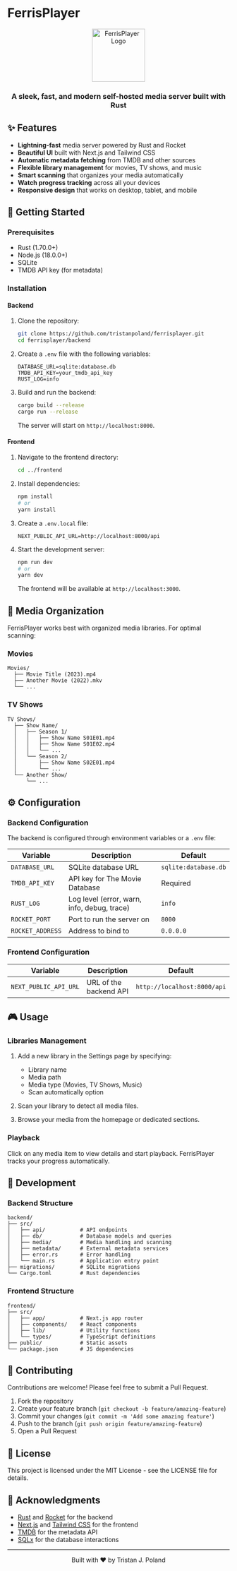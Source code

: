 # FerrisPlayer

<div align="center">
  <img src="https://raw.githubusercontent.com/rust-lang/rust-artwork/master/logo/rust-logo-512x512.png" alt="FerrisPlayer Logo" width="120" />
  <h3>A sleek, fast, and modern self-hosted media server built with Rust</h3>
</div>

## ✨ Features

- **Lightning-fast** media server powered by Rust and Rocket
- **Beautiful UI** built with Next.js and Tailwind CSS
- **Automatic metadata fetching** from TMDB and other sources
- **Flexible library management** for movies, TV shows, and music
- **Smart scanning** that organizes your media automatically
- **Watch progress tracking** across all your devices
- **Responsive design** that works on desktop, tablet, and mobile

## 🚀 Getting Started

### Prerequisites

- Rust (1.70.0+)
- Node.js (18.0.0+)
- SQLite
- TMDB API key (for metadata)

### Installation

#### Backend

1. Clone the repository:
   ```bash
   git clone https://github.com/tristanpoland/ferrisplayer.git
   cd ferrisplayer/backend
   ```

2. Create a `.env` file with the following variables:
   ```
   DATABASE_URL=sqlite:database.db
   TMDB_API_KEY=your_tmdb_api_key
   RUST_LOG=info
   ```

3. Build and run the backend:
   ```bash
   cargo build --release
   cargo run --release
   ```

   The server will start on `http://localhost:8000`.

#### Frontend

1. Navigate to the frontend directory:
   ```bash
   cd ../frontend
   ```

2. Install dependencies:
   ```bash
   npm install
   # or
   yarn install
   ```

3. Create a `.env.local` file:
   ```
   NEXT_PUBLIC_API_URL=http://localhost:8000/api
   ```

4. Start the development server:
   ```bash
   npm run dev
   # or
   yarn dev
   ```

   The frontend will be available at `http://localhost:3000`.

## 📂 Media Organization

FerrisPlayer works best with organized media libraries. For optimal scanning:

### Movies
```
Movies/
  ├── Movie Title (2023).mp4
  ├── Another Movie (2022).mkv
  └── ...
```

### TV Shows
```
TV Shows/
  ├── Show Name/
  │   ├── Season 1/
  │   │   ├── Show Name S01E01.mp4
  │   │   ├── Show Name S01E02.mp4
  │   │   └── ...
  │   └── Season 2/
  │       ├── Show Name S02E01.mp4
  │       └── ...
  └── Another Show/
      └── ...
```

## ⚙️ Configuration

### Backend Configuration

The backend is configured through environment variables or a `.env` file:

| Variable | Description | Default |
|----------|-------------|---------|
| `DATABASE_URL` | SQLite database URL | `sqlite:database.db` |
| `TMDB_API_KEY` | API key for The Movie Database | Required |
| `RUST_LOG` | Log level (error, warn, info, debug, trace) | `info` |
| `ROCKET_PORT` | Port to run the server on | `8000` |
| `ROCKET_ADDRESS` | Address to bind to | `0.0.0.0` |

### Frontend Configuration

| Variable | Description | Default |
|----------|-------------|---------|
| `NEXT_PUBLIC_API_URL` | URL of the backend API | `http://localhost:8000/api` |

## 🎮 Usage

### Libraries Management

1. Add a new library in the Settings page by specifying:
   - Library name
   - Media path
   - Media type (Movies, TV Shows, Music)
   - Scan automatically option

2. Scan your library to detect all media files.

3. Browse your media from the homepage or dedicated sections.

### Playback

Click on any media item to view details and start playback. FerrisPlayer tracks your progress automatically.

## 📝 Development

### Backend Structure

```
backend/
├── src/
│   ├── api/           # API endpoints
│   ├── db/            # Database models and queries
│   ├── media/         # Media handling and scanning
│   ├── metadata/      # External metadata services
│   ├── error.rs       # Error handling
│   └── main.rs        # Application entry point
├── migrations/        # SQLite migrations
└── Cargo.toml         # Rust dependencies
```

### Frontend Structure

```
frontend/
├── src/
│   ├── app/           # Next.js app router
│   ├── components/    # React components
│   ├── lib/           # Utility functions
│   └── types/         # TypeScript definitions
├── public/            # Static assets
└── package.json       # JS dependencies
```

## 🤝 Contributing

Contributions are welcome! Please feel free to submit a Pull Request.

1. Fork the repository
2. Create your feature branch (`git checkout -b feature/amazing-feature`)
3. Commit your changes (`git commit -m 'Add some amazing feature'`)
4. Push to the branch (`git push origin feature/amazing-feature`)
5. Open a Pull Request

## 📄 License

This project is licensed under the MIT License - see the LICENSE file for details.

## 🙏 Acknowledgments

- [Rust](https://www.rust-lang.org/) and [Rocket](https://rocket.rs/) for the backend
- [Next.js](https://nextjs.org/) and [Tailwind CSS](https://tailwindcss.com/) for the frontend
- [TMDB](https://www.themoviedb.org/) for the metadata API
- [SQLx](https://github.com/launchbadge/sqlx) for the database interactions

---

<div align="center">
  <p>Built with ❤️ by Tristan J. Poland</p>
</div>
